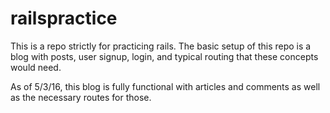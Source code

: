 # railspractice
This is a repo strictly for practicing rails. 
The basic setup of this repo is a blog with posts, user signup, login, and typical routing that these concepts would need. 

As of 5/3/16, this blog is fully functional with articles and comments as well as the necessary routes for those. 
